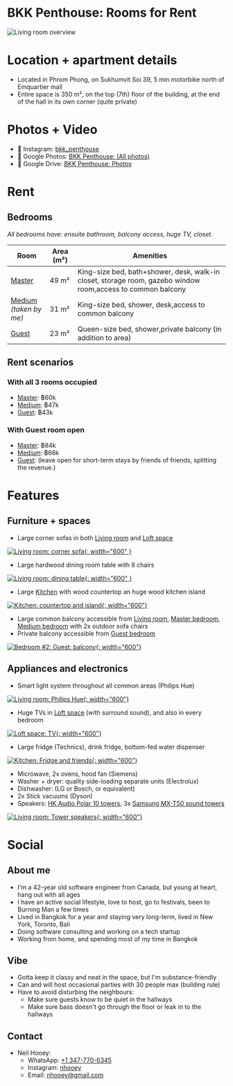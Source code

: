 # BKK Penthouse: Rooms for Rent
![Living room overview](https://lh3.googleusercontent.com/pw/AP1GczO6N9n8C3DYSZygTxSav6haghn1SQPnC7P5rL4_9EGNhG6AaIwYzyvwR7lC5yKeDmke977WW1VD-4YnV-36hqvCjDUZ6EM865Xo4bqe8cLVCG-I9KJlgrlL2eP1fo2ms5rchDbUZyhR4npYgSzl5zZ6=w1477-h1108-s-no-gm?authuser=0)

# Location + apartment details
- Located in Phrom Phong, on Sukhumvit Soi 39, 5 min motorbike north of Emquartier mall
- Entire space is 350 m², on the top (7th) floor of the building, at the end of the hall in its own corner (quite private)

# Photos + Video
- 📸 Instagram: [bkk_penthouse](https://www.instagram.com/bkk_penthouse/)
- 📸 Google Photos: [BKK Penthouse: (All photos)](https://photos.app.goo.gl/C82n7UjuN9sxvQyZA)
- 📂 Google Drive: [BKK Penthouse: Photos](https://drive.google.com/drive/u/0/folders/1wt5pnQ4m0LKfggki_CsH4ask41gAtYsG)

# Rent

## Bedrooms
*All bedrooms have: ensuite bathroom, balcony access, huge TV, closet.*

| **Room** | **Area (m²)** | **Amenities** |
|---|---|---|
| [Master](https://photos.app.goo.gl/pNwcUU9oLRV31wG8A) | 49 m² | King-size bed, bath+shower, desk, walk-in closet, storage room, gazebo window room,access to common balcony |
| [Medium](https://photos.app.goo.gl/XaZJognmgJsT129g6)<br/>*(taken by me)* | 31 m² | King-size bed, shower, desk,access to common balcony |
| [Guest](https://photos.app.goo.gl/VbMA9xzdvzuoxNn26) | 23 m² | Queen-size bed, shower,private balcony (in addition to area) |

## Rent scenarios

### With all 3 rooms occupied
- [Master](https://photos.app.goo.gl/pNwcUU9oLRV31wG8A): ฿60k
- [Medium](https://photos.app.goo.gl/XaZJognmgJsT129g6): ฿47k
- [Guest](https://photos.app.goo.gl/VbMA9xzdvzuoxNn26): ฿43k

### With Guest room open
- [Master](https://photos.app.goo.gl/pNwcUU9oLRV31wG8A): ฿84k
- [Medium](https://photos.app.goo.gl/XaZJognmgJsT129g6): ฿66k
- [Guest](https://photos.app.goo.gl/VbMA9xzdvzuoxNn26): (leave open for short-term stays by friends of friends, splitting the revenue.)

# Features

## Furniture + spaces
- Large corner sofas in both [Living room](https://photos.app.goo.gl/zgVKmMim5NV5Y2Vw6) and [Loft space](https://photos.app.goo.gl/QgdVP4injrn96ccY6)

[![Living room: corner sofa](https://lh3.googleusercontent.com/pw/AP1GczOLlabX0mjX5n4DESQ8jS6ExPTMiYG8lhTdY5xhf65ev4cqlEqLk8QSP0sqq3pyrORJkYfmgeeBH53TxhngseLZbTadGcVUMF2G5tvMat4GOqV1yr5k_UbTM-ZvnEbmdzKfDCqfVd3QuylyqLoRG4kZ=w1477-h1108-s-no-gm?authuser=0){: width="600" }](https://photos.app.goo.gl/qBpH5UHsPrzYrL1G9)

- Large hardwood dining room table with 8 chairs

[![Living room: dining table](https://lh3.googleusercontent.com/pw/AP1GczOoB5yihXkb4E6HmdwQwrVAec8nqFGIHo82JmkxnjaZstPuY89Idlq_jR1FGSlv50IKn9xFywM74WO1NIsTk7zYETuKsR_mR_l-V8ENvSpZvg_njFeLgCA72MrH-09IiE6vl7ZX9-qe0wd_K5Xp8hmY=w1280-h960-s-no-gm?authuser=0){: width="600" }](https://photos.app.goo.gl/qBpH5UHsPrzYrL1G9)

- Large [Kitchen](https://photos.app.goo.gl/Ke7M8NpdvKt5cEPq8) with wood countertop an huge wood kitchen island

[![Kitchen: countertop and island](https://lh3.googleusercontent.com/pw/AP1GczNt4WZo62JUl-Q_p3OL097IRP7HIVqibvsmg_UaEHedb11V_ELn9VWHH4ngJoe7Eqwe6IDFS7zgPs8JZ7clUq1d2UMJygjf6cg8xJUR1PyblifwiZyUr3qLPgOsdvssa4f0cm7EXCByb-3DbBa9sQjw=w1477-h1108-s-no-gm?authuser=0){: width="600"}](https://photos.app.goo.gl/UKBPZp39V787eaM96)

- Large common balcony accessible from [Living room](https://photos.app.goo.gl/zgVKmMim5NV5Y2Vw6), [Master bedroom](https://photos.app.goo.gl/pNwcUU9oLRV31wG8A), [Medium bedroom](https://photos.app.goo.gl/XaZJognmgJsT129g6) with 2x outdoor sofa chairs
- Private balcony accessible from [Guest bedroom](https://photos.app.goo.gl/VbMA9xzdvzuoxNn26)

[![Bedroom #2: Guest: balcony](https://lh3.googleusercontent.com/pw/AP1GczMK_nDVUUpac3y4a8FxgCzoeuEhIjKBbP9GkEuDJbWWmG-5DrwpOXbloT_dAk77aLQtLNKJt61VxOIP5-bhjeidhOSSUX23BKYReT_aEnNCuLRVCmjASFThYPh28jpo4QE-eLQunQsnVf7R8nYQezdt=w1477-h1108-s-no-gm?authuser=0){: width="600"}](https://photos.app.goo.gl/82qygAowrM3ys1fW6)

## Appliances and electronics
- Smart light system throughout all common areas (Philips Hue)

[![Living room: Philips Hue](https://lh3.googleusercontent.com/pw/AP1GczNlIh36pzR317q2uFnxy1QajtVTajH6-cJ-1YBSt9m1IYxkOq1qH-_aj_3yFU3b5QfNd0iyRF6Qtz8nxc8w08BkWWCLNE1o_WzRUAmr09_SDNfPdbPipjT4r6Yi0T0tochJODYomDZeZwt8uWEFBKnd=w2592-h1944-s-no-gm?authuser=0){: width="600"}](https://photos.app.goo.gl/DKPuPPZdyEtqWHYW9)

- Huge TVs in [Loft space](https://photos.app.goo.gl/QgdVP4injrn96ccY6) (with surround sound), and also in every bedroom

[![Loft space: TV](https://lh3.googleusercontent.com/pw/AP1GczMqXe6sBnrsrayrJFJ24IWJOSiUZKKSAvoloLyi-Xb7IdPvURXxRlplpOSpTvyhUkNbQSKydWTlg622VmwqlL45jwFHC8e2U35xSmiTyKqnNxYdB5R_i7uoJM7aOHDz1lqJ8Bbw8xxxKaa_O86UCo7b=w1280-h960-s-no-gm?authuser=0){: width="600"}](https://photos.app.goo.gl/6M4A9rssVSpSN567A)

- Large fridge (Technics), drink fridge, bottom-fed water dispenser

[![Kitchen: Fridge and friends](https://lh3.googleusercontent.com/pw/AP1GczMVbNruE_oX0ko0vH4_674QDh-nsMvbF0UZOFN7yZz5fsAI03KHLYw1kul4LNp6NqLiZ5O6x8gK-1cFAH9eFFo01lO7wEiylqCNEfuWV9ACvb6akGQcyN_WS7IZf4E8I0b7B2hvf2CTSiH6wJPb6VMw=w1458-h1944-s-no-gm?authuser=0){: width="600"}](https://photos.app.goo.gl/1qspMWKM2Tr3NhsPA)

- Microwave, 2x ovens, hood fan (Siemens)
- Washer + dryer: quality side-loading separate units (Electrolux)
- Dishwasher: (LG or Bosch, or equivalent)
- 2x Stick vacuums (Dyson)
- Speakers: [HK Audio Polar 10 towers](https://hkaudio.com/products/polar/#iLightbox[image_carousel_2]/0), 3x [Samsung MX-T50 sound towers](https://www.samsung.com/ph/audio-devices/sound-tower/500w-sound-tower-black-mx-t50-xp/)

[![Living room: Tower speakers](https://lh3.googleusercontent.com/pw/AP1GczMfELnVLvS_u4SoDz-xlkr5STbc1aci_FkOptmM1S9MzElSjWbOWeYJPrGYW48-aAHJr4lHAxaTWNIDml8jKF8gCVUykw7-mSK-Yih3F_gonwPMtzm9LA0Py21M4qjoj7SK6tL62CebaS-zYfvKjdnV=w2592-h1944-s-no-gm?authuser=0){: width="600"}](https://photos.app.goo.gl/LZt9aPufyvnkFgAR6)

# Social

## About me
- I'm a 42-year old software engineer from Canada, but young at heart, hang out with all ages
- I have an active social lifestyle, love to host, go to festivals, been to Burning Man a few times
- Lived in Bangkok for a year and staying very long-term, lived in New York, Toronto, Bali
- Doing software consulting and working on a tech startup
- Working from home, and spending most of my time in Bangkok

## Vibe
- Gotta keep it classy and neat in the space, but I'm substance-friendly
- Can and will host occasional parties with 30 people max (building rule)
- Have to avoid disturbing the neighbours:
  - Make sure guests know to be quiet in the hallways
  - Make sure bass doesn't go through the floor or leak in to the hallways

## Contact
- Neil Hooey:
  - WhatsApp: [+1 347-770-6345](https://wa.me/+13477706345)
  - Instagram: [nhooey](https://www.instagram.com/nhooey/)
  - Email: [nhooey@gmail.com](mailto:nhooey@gmail.com)
